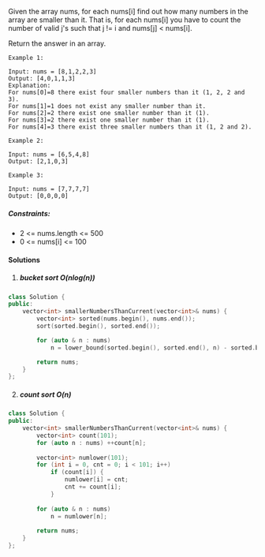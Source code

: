 Given the array nums, for each nums[i] find out how many numbers in the array are smaller than it. That is, for each nums[i] you have to count the number of valid j's such that j != i and nums[j] < nums[i].

Return the answer in an array.

 

```
Example 1:

Input: nums = [8,1,2,2,3]
Output: [4,0,1,1,3]
Explanation: 
For nums[0]=8 there exist four smaller numbers than it (1, 2, 2 and 3). 
For nums[1]=1 does not exist any smaller number than it.
For nums[2]=2 there exist one smaller number than it (1). 
For nums[3]=2 there exist one smaller number than it (1). 
For nums[4]=3 there exist three smaller numbers than it (1, 2 and 2).

Example 2:

Input: nums = [6,5,4,8]
Output: [2,1,0,3]

Example 3:

Input: nums = [7,7,7,7]
Output: [0,0,0,0]
```

 

##### Constraints:

-    2 <= nums.length <= 500
-    0 <= nums[i] <= 100

#### Solutions

1. ##### bucket sort O(nlog(n))

```c++
class Solution {
public:
    vector<int> smallerNumbersThanCurrent(vector<int>& nums) {
        vector<int> sorted(nums.begin(), nums.end());
        sort(sorted.begin(), sorted.end());

        for (auto & n : nums)
            n = lower_bound(sorted.begin(), sorted.end(), n) - sorted.begin();

        return nums;
    }
};
```


2. ##### count sort O(n)

```c++
class Solution {
public:
    vector<int> smallerNumbersThanCurrent(vector<int>& nums) {
        vector<int> count(101);
        for (auto n : nums) ++count[n];
        
        vector<int> numlower(101);
        for (int i = 0, cnt = 0; i < 101; i++)
            if (count[i]) {
                numlower[i] = cnt;
                cnt += count[i];
            }
        
        for (auto & n : nums)
            n = numlower[n];
        
        return nums;
    }
};
```
